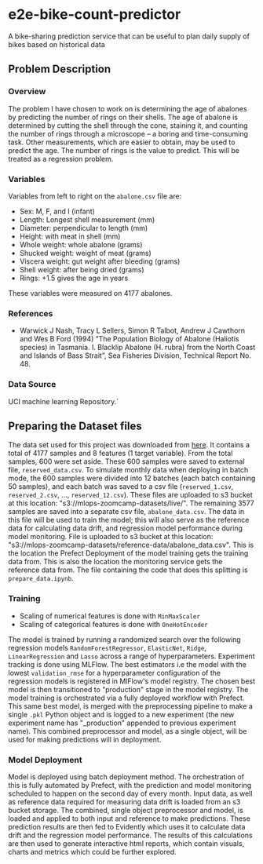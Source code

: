 # e2e-bike-count-predictor

A bike-sharing prediction service that can be useful to plan daily supply of bikes based on historical data

## Problem Description

### Overview

The problem I have chosen to work on is determining the age of abalones by predicting the number of rings on their shells. The age of abalone is determined by cutting the shell through the cone, staining it, and counting the number of rings through a microscope – a boring and time-consuming task. Other measurements, which are easier to obtain, may be used to predict the age. The number of rings is the value to predict.
This will be treated as a regression problem.

### Variables

Variables from left to right on the `abalone.csv` file are:

* Sex: M, F, and I (infant)
* Length: Longest shell measurement (mm)
* Diameter: perpendicular to length (mm)
* Height: with meat in shell (mm)
* Whole weight: whole abalone (grams)
* Shucked weight: weight of meat (grams)
* Viscera weight: gut weight after bleeding (grams)
* Shell weight: after being dried (grams)
* Rings: +1.5 gives the age in years

These variables were measured on 4177 abalones.

### References

* Warwick J Nash, Tracy L Sellers, Simon R Talbot, Andrew J Cawthorn and Wes B Ford (1994) ”The Population Biology of Abalone (Haliotis species) in Tasmania. I. Blacklip Abalone (H. rubra) from the North Coast and Islands of Bass Strait”, Sea Fisheries Division, Technical Report No. 48.

### Data Source

UCI machine learning Repository.\`

## Preparing the Dataset files

The data set used for this project was downloaded from [here](https://sci2s.ugr.es/keel/dataset.php?cod=96). It contains a total of 4177 samples and 8 features (1 target variable).
From the total samples, 600 were set aside. These 600 samples were saved to external file, `reserved_data.csv`.
To simulate monthly data when deploying in batch mode, the 600 samples were divided into 12 batches (each batch containing 50 samples), and each batch was saved to a csv file (`reserved_1.csv`, `reserved_2.csv`, ..., `reserved_12.csv`).
These files are uploaded to s3 bucket at this location: "s3://mlops-zoomcamp-datasets/live/".
The remaining 3577 samples are saved into a separate csv file, `abalone_data.csv`. The data in this file will be used to train the model; this will also serve as the reference data for calculating data drift, and regression model performance during model monitoring.
File is uploaded to s3 bucket at this location: "s3://mlops-zoomcamp-datasets/reference-data/abalone\_data.csv". This is the location the Prefect Deployment of the model training gets the training data from. This is also the location the monitoring service gets the reference data from.
The file containing the code that does this splitting is `prepare_data.ipynb`.

### Training

* Scaling of numerical features is done with `MinMaxScaler`
* Scaling of categorical features is done with `OneHotEncoder`

The model is trained by running a randomized search over the following regression models `RandomForestRegressor`, `ElasticNet`, `Ridge`, `LinearRegression` and `Lasso` across a range of hyperparameters.
Experiment tracking is done using MLFlow. The best estimators i.e the model with the lowest `validation_rmse` for a hyperparameter configuration of the regression models is registered in MlFlow's model registry.
The chosen best model is then transitioned to "production" stage in the model registry.
The model training is orchestrated via a fully deployed workflow with Prefect.
This same best model, is merged with the preprocessing pipeline to make a single `.pkl` Python object and is logged to a new experiment (the new experiment name has "\_production" appended to previous experiment name). This combined preprocessor and model, as a single object, will be used for making predictions will in deployment.

### Model Deployment

Model is deployed using batch deployment method.
The orchestration of this is fully automated by Prefect, with the prediction and model monitoring scheduled to happen on the second day of every month. Input data, as well as reference data required for measuring data drift is loaded from an s3 bucket storage. The combined, single object preprocessor and model, is loaded and applied to both input and reference to make predictions.
These prediction results are then fed to Evidently which uses it to calculate data drift and the regression model performance. The results of this calculations are then used to generate interactive html reports, which contain visuals, charts and metrics which could be further explored.